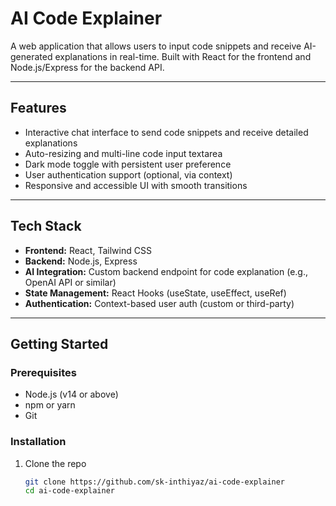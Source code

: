 # AI Code Explainer

A web application that allows users to input code snippets and receive AI-generated explanations in real-time. Built with React for the frontend and Node.js/Express for the backend API.

---

## Features

- Interactive chat interface to send code snippets and receive detailed explanations
- Auto-resizing and multi-line code input textarea
- Dark mode toggle with persistent user preference
- User authentication support (optional, via context)
- Responsive and accessible UI with smooth transitions

---

## Tech Stack

- **Frontend:** React, Tailwind CSS
- **Backend:** Node.js, Express
- **AI Integration:** Custom backend endpoint for code explanation (e.g., OpenAI API or similar)
- **State Management:** React Hooks (useState, useEffect, useRef)
- **Authentication:** Context-based user auth (custom or third-party)

---

## Getting Started

### Prerequisites

- Node.js (v14 or above)
- npm or yarn
- Git

### Installation

1. Clone the repo

   ```bash
   git clone https://github.com/sk-inthiyaz/ai-code-explainer
   cd ai-code-explainer
